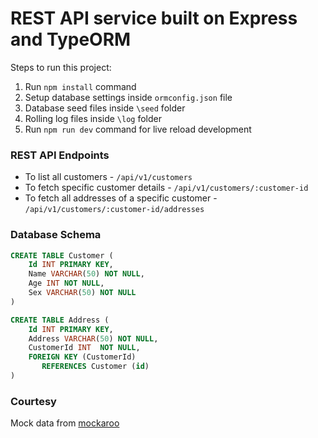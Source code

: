 # REST API service built on Express and TypeORM

Steps to run this project:

1. Run `npm install` command
2. Setup database settings inside `ormconfig.json` file
3. Database seed files inside `\seed` folder
4. Rolling log files inside `\log` folder
5. Run `npm run dev` command for live reload development

### REST API Endpoints

- To list all customers - `/api/v1/customers`
- To fetch specific customer details - `/api/v1/customers/:customer-id`
- To fetch all addresses of a specific customer - `/api/v1/customers/:customer-id/addresses`

### Database Schema

```sql
CREATE TABLE Customer (
	Id INT PRIMARY KEY,
	Name VARCHAR(50) NOT NULL,
	Age INT NOT NULL,
	Sex VARCHAR(50) NOT NULL
)
```

```sql
CREATE TABLE Address (
	Id INT PRIMARY KEY,
	Address VARCHAR(50) NOT NULL,
	CustomerId INT  NOT NULL,
	FOREIGN KEY (CustomerId)
       REFERENCES Customer (id) 
)
```

### Courtesy
Mock data from [mockaroo](https://www.mockaroo.com)